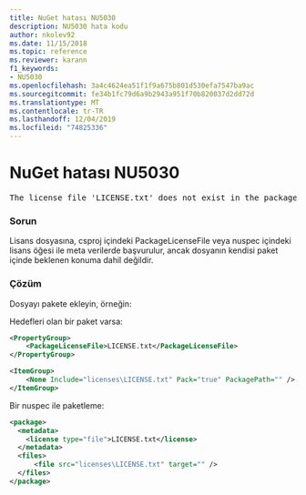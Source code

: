 ```yaml
---
title: NuGet hatası NU5030
description: NU5030 hata kodu
author: nkolev92
ms.date: 11/15/2018
ms.topic: reference
ms.reviewer: karann
f1_keywords:
- NU5030
ms.openlocfilehash: 3a4c4624ea51f1f9a675b801d530efa7547ba9ac
ms.sourcegitcommit: fe34b1fc79d6a9b2943a951f70b820037d2dd72d
ms.translationtype: MT
ms.contentlocale: tr-TR
ms.lasthandoff: 12/04/2019
ms.locfileid: "74825336"
---
```

# <a name="nuget-error-nu5030"></a>NuGet hatası NU5030
<pre>The license file 'LICENSE.txt' does not exist in the package.</pre>

### <a name="issue"></a>Sorun

Lisans dosyasına, csproj içindeki PackageLicenseFile veya nuspec içindeki lisans öğesi ile meta verilerde başvurulur, ancak dosyanın kendisi paket içinde beklenen konuma dahil değildir.


### <a name="solution"></a>Çözüm

Dosyayı pakete ekleyin, örneğin:

Hedefleri olan bir paket varsa:

```xml
<PropertyGroup>
    <PackageLicenseFile>LICENSE.txt</PackageLicenseFile>
</PropertyGroup>

<ItemGroup>
    <None Include="licenses\LICENSE.txt" Pack="true" PackagePath="" />
</ItemGroup>
```

Bir nuspec ile paketleme:

```xml
<package>
  <metadata>
    <license type="file">LICENSE.txt</license>
  </metadata>
  <files>
      <file src="licenses\LICENSE.txt" target="" />
  </files>
</package>
```
